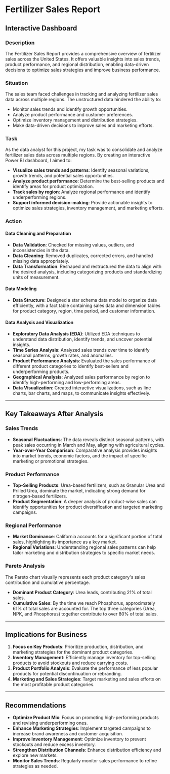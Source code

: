 # Fertilizer Sales Report

## Interactive Dashboard

### Description
The Fertilizer Sales Report provides a comprehensive overview of fertilizer sales across the United States. It offers valuable insights into sales trends, product performance, and regional distribution, enabling data-driven decisions to optimize sales strategies and improve business performance.

### Situation
The sales team faced challenges in tracking and analyzing fertilizer sales data across multiple regions. The unstructured data hindered the ability to:
- Monitor sales trends and identify growth opportunities.
- Analyze product performance and customer preferences.
- Optimize inventory management and distribution strategies.
- Make data-driven decisions to improve sales and marketing efforts.

### Task
As the data analyst for this project, my task was to consolidate and analyze fertilizer sales data across multiple regions. By creating an interactive Power BI dashboard, I aimed to:
- **Visualize sales trends and patterns**: Identify seasonal variations, growth trends, and potential sales opportunities.
- **Analyze product performance**: Determine the best-selling products and identify areas for product optimization.
- **Track sales by region**: Analyze regional performance and identify underperforming regions.
- **Support informed decision-making**: Provide actionable insights to optimize sales strategies, inventory management, and marketing efforts.

### Action

#### Data Cleaning and Preparation
- **Data Validation**: Checked for missing values, outliers, and inconsistencies in the data.
- **Data Cleaning**: Removed duplicates, corrected errors, and handled missing data appropriately.
- **Data Transformation**: Reshaped and restructured the data to align with the desired analysis, including categorizing products and standardizing units of measurement.

#### Data Modeling
- **Data Structure**: Designed a star schema data model to organize data efficiently, with a fact table containing sales data and dimension tables for product category, region, time period, and customer information.

#### Data Analysis and Visualization
- **Exploratory Data Analysis (EDA)**: Utilized EDA techniques to understand data distribution, identify trends, and uncover potential insights.
- **Time Series Analysis**: Analyzed sales trends over time to identify seasonal patterns, growth rates, and anomalies.
- **Product Performance Analysis**: Evaluated the sales performance of different product categories to identify best-sellers and underperforming products.
- **Geographical Analysis**: Analyzed sales performance by region to identify high-performing and low-performing areas.
- **Data Visualization**: Created interactive visualizations, such as line charts, bar charts, and maps, to communicate insights effectively.

---

## Key Takeaways After Analysis

### Sales Trends
- **Seasonal Fluctuations**: The data reveals distinct seasonal patterns, with peak sales occurring in March and May, aligning with agricultural cycles.
- **Year-over-Year Comparison**: Comparative analysis provides insights into market trends, economic factors, and the impact of specific marketing or promotional strategies.

### Product Performance
- **Top-Selling Products**: Urea-based fertilizers, such as Granular Urea and Prilled Urea, dominate the market, indicating strong demand for nitrogen-based fertilizers.
- **Product Segmentation**: A deeper analysis of product-wise sales can identify opportunities for product diversification and targeted marketing campaigns.

### Regional Performance
- **Market Dominance**: California accounts for a significant portion of total sales, highlighting its importance as a key market.
- **Regional Variations**: Understanding regional sales patterns can help tailor marketing and distribution strategies to specific market needs.

### Pareto Analysis
The Pareto chart visually represents each product category's sales contribution and cumulative percentage.
- **Dominant Product Category**: Urea leads, contributing 21% of total sales.
- **Cumulative Sales**: By the time we reach Phosphorus, approximately 61% of total sales are accounted for. The top three categories (Urea, NPK, and Phosphorus) together contribute to over 80% of total sales.

---

## Implications for Business

1. **Focus on Key Products**: Prioritize production, distribution, and marketing strategies for the dominant product categories.
2. **Inventory Management**: Efficiently manage inventory for top-selling products to avoid stockouts and reduce carrying costs.
3. **Product Portfolio Analysis**: Evaluate the performance of less popular products for potential discontinuation or rebranding.
4. **Marketing and Sales Strategies**: Target marketing and sales efforts on the most profitable product categories.

---

## Recommendations

- **Optimize Product Mix**: Focus on promoting high-performing products and revising underperforming ones.
- **Enhance Marketing Strategies**: Implement targeted campaigns to increase brand awareness and customer acquisition.
- **Improve Inventory Management**: Optimize inventory to prevent stockouts and reduce excess inventory.
- **Strengthen Distribution Channels**: Enhance distribution efficiency and explore new markets.
- **Monitor Sales Trends**: Regularly monitor sales performance to refine strategies as needed.


